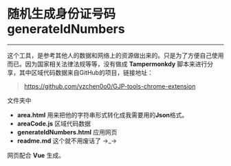 # 随机生成身份证号码 generateIdNumbers

------

这个工具，是参考其他人的数据和网络上的资源做出来的。只是为了方便自己使用而已。因为国家相关法律法规等等，没有做成 **Tampermonkdy** 脚本来进行分享，其中区域代码数据来自GitHub的项目，链接地址：

> https://github.com/yzchen0o0/GJP-tools-chrome-extension

文件夹中

+  **area.html**  用来把他的字符串形式转化成我需要用的**Json**格式。
+  **areaCode.js** 区域代码数据
+  **generateIdNumbers.html** 应用网页
+  **readme.md** 这个就不用废话了 →_→

网页配合 **Vue** 生成。